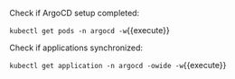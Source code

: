 Check if ArgoCD setup completed:

`kubectl get pods -n argocd -w`{{execute}}

Check if applications synchronized:

`kubectl get application -n argocd -owide -w`{{execute}}